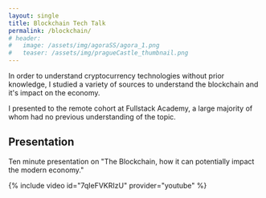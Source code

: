 ```yaml
---
layout: single
title: Blockchain Tech Talk
permalink: /blockchain/
# header:
#   image: /assets/img/agoraSS/agora_1.png
#   teaser: /assets/img/pragueCastle_thumbnail.png
---
```


In order to understand cryptocurrency technologies without prior knowledge, I studied a variety of sources to understand the blockchain and it's impact on the economy.

I presented to the remote cohort at Fullstack Academy, a large majority of whom had no previous understanding of the topic.

<a name="presentation"></a>

<h2>Presentation</h2>

Ten minute presentation on "The Blockchain, how it can potentially impact the modern economy."

{% include video id="7qIeFVKRIzU" provider="youtube" %}
